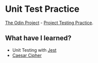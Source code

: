 # Unit Test Practice

[The Odin Project](https://www.theodinproject.com/) - [Project Testing Practice](https://www.theodinproject.com/courses/javascript/lessons/testing-practice).

## What have I learned?

- Unit Testing with [Jest](https://jestjs.io/)
- [Caesar Cipher](http://practicalcryptography.com/ciphers/caesar-cipher/)

